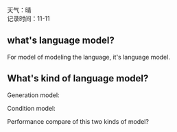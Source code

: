 天气：晴  
记录时间：11-11

## what's language model?

For model of modeling the language, it's language model.

## What's kind of language model?

Generation model:

Condition model:

Performance compare of this two kinds of model?





